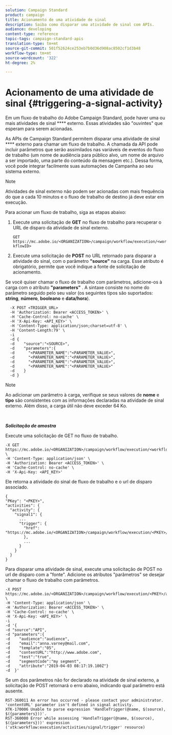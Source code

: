 ```yaml
---
solution: Campaign Standard
product: campaign
title: Acionamento de uma atividade de sinal
description: Saiba como disparar uma atividade de sinal com APIs.
audience: developing
content-type: reference
topic-tags: campaign-standard-apis
translation-type: tm+mt
source-git-commit: 501f52624ce253eb7b0d36d908ac8502cf1d3b48
workflow-type: tm+mt
source-wordcount: '322'
ht-degree: 2%

---
```



# Acionamento de uma atividade de sinal {#triggering-a-signal-activity}

Em um fluxo de trabalho do Adobe Campaign Standard, pode haver uma ou mais atividades de sinal **** externo. Essas atividades são &quot;ouvintes&quot; que esperam para serem acionadas.

As APIs de Campaign Standard permitem disparar uma atividade de sinal **** externo para chamar um fluxo de trabalho. A chamada da API pode incluir parâmetros que serão assimilados nas variáveis de eventos do fluxo de trabalho (um nome de audiência para público alvo, um nome de arquivo a ser importado, uma parte do conteúdo da mensagem etc.). Dessa forma, você pode integrar facilmente suas automações de Campanha ao seu sistema externo.

>[!NOTE]
>
>Atividades de sinal externo não podem ser acionadas com mais frequência do que a cada 10 minutos e o fluxo de trabalho de destino já deve estar em execução.

Para acionar um fluxo de trabalho, siga as etapas abaixo:

1. Execute uma solicitação de **GET** no fluxo de trabalho para recuperar o URL de disparo da atividade de sinal externo.

   `GET https://mc.adobe.io/<ORGANIZATION>/campaign/workflow/execution/<workflowID>`

1. Execute uma solicitação de **POST** no URL retornado para disparar a atividade do sinal, com o parâmetro **&quot;source&quot;** na carga. Esse atributo é obrigatório, permite que você indique a fonte de solicitação de acionamento.

Se você quiser chamar o fluxo de trabalho com parâmetros, adicione-os à carga com o atributo **&quot;parameters&quot;** . A sintaxe consiste no nome do parâmetro seguido pelo seu valor (os seguintes tipos são suportados: **string**, **número**, **booleano** e **data/hora**).

```
  -X POST <TRIGGER_URL>
  -H 'Authorization: Bearer <ACCESS_TOKEN>' \
  -H 'Cache-Control: no-cache' \
  -H 'X-Api-Key: <API_KEY>' \
  -H 'Content-Type: application/json;charset=utf-8' \
  -H 'Content-Length:79' \
  -i
  -d {
  -d    "source":"<SOURCE>",
  -d    "parameters":{
  -d      "<PARAMETER_NAME":"<PARAMETER_VALUE>",
  -d      "<PARAMETER_NAME":"<PARAMETER_VALUE>",
  -d      "<PARAMETER_NAME":"<PARAMETER_VALUE>",  
  -d      "<PARAMETER_NAME":"<PARAMETER_VALUE>"
  -d    }
  -d }
```

>[!NOTE]
>
>Ao adicionar um parâmetro à carga, verifique se seus valores de **nome** e **tipo** são consistentes com as informações declaradas na atividade de sinal externo. Além disso, a carga útil não deve exceder 64 Ko.

<br/>

***Solicitação de amostra***

Execute uma solicitação de GET no fluxo de trabalho.

```
-X GET https://mc.adobe.io/<ORGANIZATION>/campaign/workflow/execution/<workflowID> \
-H 'Content-Type: application/json' \
-H 'Authorization: Bearer <ACCESS_TOKEN>' \
-H 'Cache-Control: no-cache' \
-H 'X-Api-Key: <API_KEY>'
```

Ele retorna a atividade do sinal de fluxo de trabalho e o url de disparo associado.

```
{
"PKey": "<PKEY>",
"activities": {
  "activity": {
    "signal1": {
      ...
      "trigger": {
        "href": "https://mc.adobe.io/<ORGANIZATION>/campaign/workflow/execution/<PKEY>/activities/activity/<PKEY>/trigger/"
        },
        ...
      }
    }
  }
}
```

Para disparar uma atividade de sinal, execute uma solicitação de POST no url de disparo com a &quot;fonte&quot;. Adicione os atributos &quot;parâmetros&quot; se desejar chamar o fluxo de trabalho com parâmetros.

```
-X POST https://mc.adobe.io/<ORGANIZATION>/campaign/workflow/execution/<PKEY>/activities/activity/<PKEY>/trigger \
-H 'Content-Type: application/json' \
-H 'Authorization: Bearer <ACCESS_TOKEN>' \
-H 'Cache-Control: no-cache' \
-H 'X-Api-Key: <API_KEY>' \
-i
-d '{
-d "source":"API",
-d "parameters":{
-d    "audience":"audience",
-d    "email":"anna.varney@mail.com",
-d    "template":"05",
-d    "contentURL":"http://www.adobe.com",
-d    "test":"true",
-d    "segmentCode":"my segment",
-d    "attribute":"2019-04-03 08:17:19.100Z"}
-d  }'
```

<!-- + réponse -->

Se um dos parâmetros não for declarado na atividade de sinal externo, a solicitação de POST retornará o erro abaixo, indicando qual parâmetro está ausente.

```
RST-360011 An error has occurred - please contact your administrator.
'contentURL' parameter isn't defined in signal activity.
XTK-170006 Unable to parse expression 'HandleTrigger(@name, $(source), $({parameters}))'.
RST-360000 Error while assessing 'HandleTrigger(@name, $(source), $({parameters}))' expression ('xtk:workflow:execution/activities/signal/trigger' resource)
```
